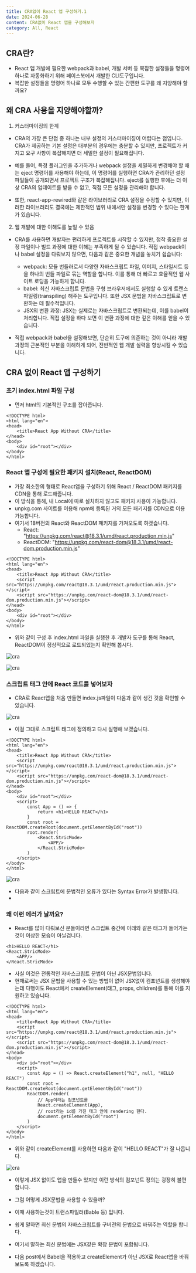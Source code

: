 ```yaml
---
title: CRA없이 React 앱 구성하기.1
date: 2024-06-28
content: CRA없이 React 앱을 구성해보자
category: All, React
---
```


## CRA란?
- React 앱 개발에 필요한 webpack과 babel, 개발 서버 등 복잡한 설정들을 명령어 하나로 자동화하기 위해 페이스북에서 개발한 CLI도구입니다.
- 복잡한 설정들을 명령어 하나로 모두 수행할 수 있는 간편한 도구를 왜 지양해야 할까요?

## 왜 CRA 사용을 지양해야할까?
1. 커스터마이징의 한계
- CRA의 가장 큰 단점 중 하나는 내부 설정의 커스터마이징이 어렵다는 점입니다. CRA가 제공하는 기본 설정은 대부분의 경우에는 충분할 수 있지만, 프로젝트가 커지고 요구 사항이 복잡해지면 더 세밀한 설정이 필요해집니다.

- 예를 들어, 특정 플러그인을 추가하거나 webpack 설정을 세밀하게 변경해야 할 때는 eject 명령어를 사용해야 하는데, 이 명령어를 실행하면 CRA가 관리하던 설정 파일들이 공개되면서 프로젝트 구조가 복잡해집니다. eject를 실행한 후에는 더 이상 CRA의 업데이트를 받을 수 없고, 직접 모든 설정을 관리해야 합니다.

- 또한, react-app-rewired와 같은 라이브러리로 CRA 설정을 수정할 수 있지만, 이러한 라이브러리도 결국에는 제한적인 범위 내에서만 설정을 변경할 수 있다는 한계가 있습니다.

2. 웹 개발에 대한 이해도를 높일 수 있음
- CRA를 사용하면 개발자는 편리하게 프로젝트를 시작할 수 있지만, 정작 중요한 설정 파일이나 빌드 과정에 대한 이해는 부족하게 될 수 있습니다. 직접 webpack이나 babel 설정을 다뤄보지 않으면, 다음과 같은 중요한 개념을 놓치기 쉽습니다:

  - webpack: 모듈 번들러로서 다양한 자바스크립트 파일, 이미지, 스타일시트 등을 하나의 번들 파일로 묶는 역할을 합니다. 이를 통해 더 빠르고 효율적인 웹 사이트 로딩을 가능하게 합니다.
  - babel: 최신 자바스크립트 문법을 구형 브라우저에서도 실행할 수 있게 트랜스파일링(transpiling) 해주는 도구입니다. 또한 JSX 문법을 자바스크립트로 변환하는 데 필수적입니다.
  - JSX의 변환 과정: JSX는 실제로는 자바스크립트로 변환되는데, 이를 babel이 처리합니다. 직접 설정을 하다 보면 이 변환 과정에 대한 깊은 이해를 얻을 수 있습니다.
- 직접 webpack과 babel을 설정해보면, 단순히 도구에 의존하는 것이 아니라 개발 과정의 근본적인 부분을 이해하게 되어, 전반적인 웹 개발 실력을 향상시킬 수 있습니다.

## CRA 없이 React 앱 구성하기
### 초기 index.html 파일 구성
- 먼저 html의 기본적인 구조를 잡아줍니다.
```
<!DOCTYPE html>
<html lang="en">
<head>
    <title>React App Without CRA</title>
</head>
<body>
    <div id="root"></div>
</body>
</html>
```

### React 앱 구성에 필요한 패키지 설치(React, ReactDOM)
- 가장 최소한의 형태로 React앱을 구성하기 위해 React / ReactDOM 패키지를 CDN을 통해 로드해줍니다.
- 이 방식을 통해, 내 Local에 따로 설치하지 않고도 패키지 사용이 가능합니다.
- unpkg.com 사이트를 이용해 npm에 등록된 거의 모든 패키지를 CDN으로 이용 가능합니다.
- 여기서 18버전의 React와 ReactDOM 패키지를 가져오도록 하겠습니다.
  - React: "https://unpkg.com/react@18.3.1/umd/react.production.min.js"
  - ReactDOM: "https://unpkg.com/react-dom@18.3.1/umd/react-dom.production.min.js"

```
<!DOCTYPE html>
<html lang="en">
<head>
    <title>React App Without CRA</title>
    <script src="https://unpkg.com/react@18.3.1/umd/react.production.min.js"></script>
    <script src="https://unpkg.com/react-dom@18.3.1/umd/react-dom.production.min.js"></script>
</head>
<body>
    <div id="root"></div>
</body>
</html>
```
- 위와 같이 구성 후 index.html 파일을 실행한 후 개발자 도구를 통해 React, ReactDOM이 정상적으로 로드되었는지 확인해 봅시다.

![cra](/CRA1.png)

![cra](/CRA2.png)

### 스크립트 태그 안에 React 코드를 넣어보자
- CRA로 React앱을 처음 만들면 index.js파일이 다음과 같이 생긴 것을 확인할 수 있습니다.

![cra](/CRA3.png)

- 이걸 그대로 스크립트 태그에 정의하고 다시 실행해 보겠습니다.
```
<!DOCTYPE html>
<html lang="en">
<head>
    <title>React App Without CRA</title>
    <script src="https://unpkg.com/react@18.3.1/umd/react.production.min.js"></script>
    <script src="https://unpkg.com/react-dom@18.3.1/umd/react-dom.production.min.js"></script>
</head>
<body>
    <div id="root"></div>
    <script>
        const App = () => {
            return <h1>HELLO REACT</h1>
        }
        const root = ReactDOM.createRoot(document.getElementById("root"))
        root.render(
            <React.StricMode>
                <APP/>
            </React.StricMode>
        )
    </script>
</body>
</html>
```

![cra](/CRA4.png)

- 다음과 같이 스크립트에 문법적인 오류가 있다는 Syntax Error가 발생합니다.
- 
### 왜 이런 에러가 날까요?
- React를 많이 다뤄보신 분들이라면 스크립트 중간에 아래와 같은 태그가 들어가는 것이 이상한 모습이 아닐겁니다.
```
<h1>HELLO REACT</h1>
<React.StricMode>
    <APP/>
</React.StricMode>
```

- 사실 이것은 전통적인 자바스크립트 문법이 아닌 JSX문법입니다.
- 현재로써는 JSX 문법을 사용할 수 있는 방법이 없어 JSX없이 컴포넌트를 생성해야는데 다행이도 React에서 createElement(태그, props, children)를 통해 이를 지원하고 있습니다.

```
<!DOCTYPE html>
<html lang="en">
<head>
    <title>React App Without CRA</title>
    <script src="https://unpkg.com/react@18.3.1/umd/react.production.min.js"></script>
    <script src="https://unpkg.com/react-dom@18.3.1/umd/react-dom.production.min.js"></script>
</head>
<body>
    <div id="root"></div>
    <script>
        const App = () => React.createElement("h1", null, "HELLO REACT")
        const root = ReactDOM.createRoot(document.getElementById("root"))
        ReactDOM.render(
            // App이라는 컴포넌트를
            React.createElement(App),
            // root라는 id를 가진 태그 안에 rendering 한다.
            document.getElementById("root")
        )
    </script>
</body>
</html>
```
- 위와 같이 createElement를 사용하면 다음과 같이 "HELLO REACT"가 잘 나옵니다.

![cra](/CRA5.png)

- 이렇게 JSX 없이도 앱을 만들수 있지만 이런 방식의 컴포넌트 정의는 굉장히 불편합니다.
- 그럼 어떻게 JSX문법을 사용할 수 있을까?
- 이때 사용하는것이 트랜스파일러(Bable 등) 입니다.
- 쉽게 말하면 최신 문법의 자바스크립트를 구버전의 문법으로 바꿔주는 역할을 합니다.
- 여기서 말하는 최신 문법에는 JSX같은 확장 문법이 포함됩니다.

- 다음 post에서 Babel을 적용하고 createElement가 아닌 JSX로 React앱을 바꿔보도록 하겠습니다.